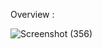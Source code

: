 Overview :

![Screenshot (356)](https://github.com/user-attachments/assets/e48cbe56-004e-496d-b3ad-a455e97d2966)

